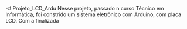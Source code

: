 -# Projeto_LCD_Ardu
Nesse projeto, passado n curso Técnico em Informática, foi constrído um sistema eletrônico com Arduino, com placa LCD. Com a finalizada

